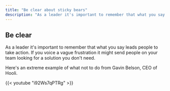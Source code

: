 ```yaml
---
title: "Be clear about sticky bears"
description: "As a leader it's important to remember that what you say leads people to take action."
---
```


## Be clear

As a leader it's important to remember that what you say leads people to take action. If you voice a vague frustration it might send people on your team looking for a solution you don't need.

Here's an extreme example of what not to do from Gavin Belson, CEO of Hooli.

{{< youtube "i92Ws7qPTRg" >}}
